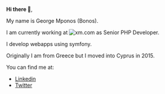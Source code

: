 **Hi there 👋**,

My name is George Mponos (Bonos).

I am currently working at ![xm.com](https://cloud.xm-cdn.com/assets/img/common/favicon.ico) as Senior PHP Developer.

I develop webapps using symfony.

Originally I am from Greece but I moved into Cyprus in 2015.

You can find me at:

- [Linkedin](https://www.linkedin.com/in/georgemponos/)
- [Twitter](https://twitter.com/gmponos)

<!--
Here are some ideas to get you started:

- 🔭 I’m currently working on ...
- 🌱 I’m currently learning ...
- 👯 I’m looking to collaborate on ...
- 🤔 I’m looking for help with ...
- 💬 Ask me about ...
- 📫 How to reach me: ...
- 😄 Pronouns: ...
- ⚡ Fun fact: ...
-->
